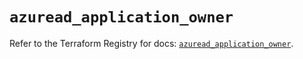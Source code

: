 # `azuread_application_owner`

Refer to the Terraform Registry for docs: [`azuread_application_owner`](https://registry.terraform.io/providers/hashicorp/azuread/2.49.0/docs/resources/application_owner).

